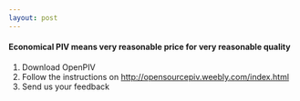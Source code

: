 ```yaml
---
layout: post
---
```


#### Economical PIV means very reasonable price for very reasonable quality

1. Download OpenPIV
2. Follow the instructions on <http://opensourcepiv.weebly.com/index.html>
3. Send us your feedback